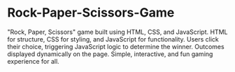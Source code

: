 # Rock-Paper-Scissors-Game
"Rock, Paper, Scissors" game built using HTML, CSS, and JavaScript. HTML for structure, CSS for styling, and JavaScript for functionality. Users click their choice, triggering JavaScript logic to determine the winner. Outcomes displayed dynamically on the page. Simple, interactive, and fun gaming experience for all.
